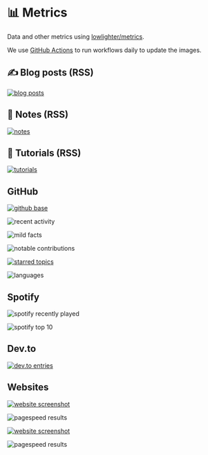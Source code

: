 # 📊 Metrics

Data and other metrics using [lowlighter/metrics](https://github.com/lowlighter/metrics).

We use [GitHub Actions](.github/workflows) to run workflows daily to update the images.

## ✍ Blog posts (RSS)

[![blog posts](svg/metrics-rss-blog.svg)](https://miguelpimentel.do/posts/)

## 📝 Notes (RSS)

[![notes](svg/metrics-rss-notes.svg)](https://miguelpimentel.do/notes/)

## 📑 Tutorials (RSS)

[![tutorials](svg/metrics-rss-tutorials.svg)](https://miguelpimentel.do/tutorials/)

## GitHub

[![github base](svg/metrics-gh-base.svg)](https://github.com/semanticdata)

![recent activity](svg/metrics-gh-recent-activity.svg)

![mild facts](svg/metrics-gh-mild-facts.svg)

![notable contributions](svg/metrics-gh-notable-contributions.svg)

[![starred topics](svg/metrics-gh-starred-topics.svg)](https://github.com/stars/semanticdata/topics)

![languages](svg/metrics-gh-languages.svg)

<!-- ![starlists](svg/metrics-gh-starlists.svg) -->

## Spotify

![spotify recently played](svg/metrics-spotify-recently-played.svg)

![spotify top 10](svg/metrics-spotify-top.svg)

## Dev.to

[![dev.to entries](svg/metrics-rss-dev.to.svg)](https://dev.to/semanticdata)

## Websites

[![website screenshot](svg/metrics-web-screenshot.svg)](https://miguelpimentel.do)

![pagespeed results](svg/metrics-web-pagespeed.svg)

[![website screenshot](svg/metrics-web-screenshot-2.svg)](https://forgetfulnotes.com)

![pagespeed results](svg/metrics-web-pagespeed-2.svg)

<!--
## Full Metrics

![full metrics](svg/metrics-gh-full-metrics.svg)
-->
